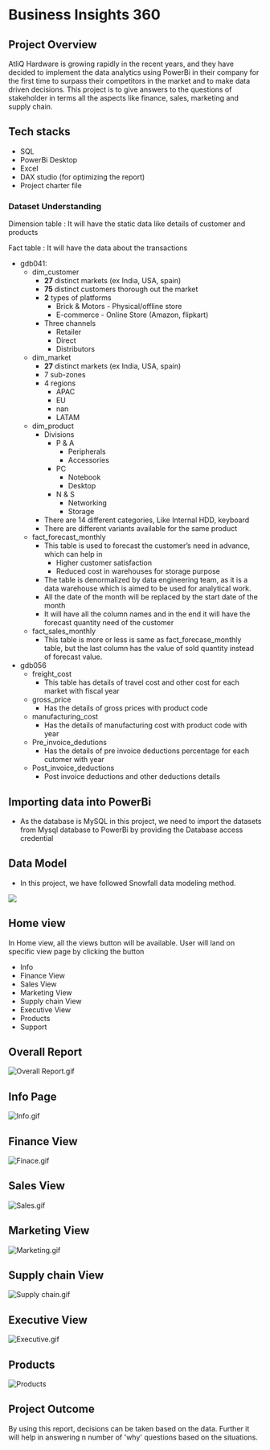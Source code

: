 # Business Insights 360

## Project Overview

AtliQ Hardware is growing rapidly in the recent years, and they have decided to implement the data analytics using PowerBi in their company for the first time to surpass their competitors in the market and to make data driven decisions. This project is to give answers to the questions of stakeholder in terms all the aspects like finance, sales, marketing and supply chain.

## Tech stacks

- SQL
- PowerBi Desktop
- Excel
- DAX studio (for optimizing the report)
- Project charter file

### Dataset **Understanding**

Dimension table : It will have the static data like details of customer and products

Fact table : It will have the data about the transactions  

- gdb041:
    - dim_customer
        - **27** distinct markets (ex India, USA, spain)
        - **75** distinct customers thorough out the market
        - **2** types of platforms
            - Brick & Motors - Physical/offline store
            - E-commerce - Online Store (Amazon, flipkart)
        - Three channels
            - Retailer
            - Direct
            - Distributors
    - dim_market
        - **27** distinct markets (ex India, USA, spain)
        - 7 sub-zones
        - 4 regions
            - APAC
            - EU
            - nan
            - LATAM
    - dim_product
        - Divisions
            - P & A
                - Peripherals
                - Accessories
            - PC
                - Notebook
                - Desktop
            - N & S
                - Networking
                - Storage
        - There are 14 different categories, Like Internal HDD, keyboard
        - There are different variants available for the same product
    - fact_forecast_monthly
        - This table is used to forecast the customer’s need in advance, which can help in
            - Higher customer satisfaction
            - Reduced cost in warehouses for storage purpose
        - The table is denormalized by data engineering team, as it is a data warehouse which is aimed to be used for analytical work.
        - All the date of the month will be replaced by the start date of the month
        - It will have all the column names and in the end it will have the forecast quantity need of the customer
    - fact_sales_monthly
        - This table is more or less is same as fact_forecase_monthly table, but the last column has the value of sold quantity instead of forecast value.
- gdb056
    - freight_cost
        - This table has details of travel cost and other cost for each market with fiscal year
    - gross_price
        - Has the details of gross prices with product code
    - manufacturing_cost
        - Has the details of manufacturing cost with product code with year
    - Pre_invoice_dedutions
        - Has the details of pre invoice deductions percentage for each cutomer with year
    - Post_invoice_deductions
        - Post invoice deductions and other deductions details

## Importing data into PowerBi

- As the database is MySQL in this project, we need to import the datasets from Mysql database to PowerBi by providing the Database access credential

## Data Model

- In this project, we have followed Snowfall data modeling method.

<img src="https://github.com/Imran-sk-t/Hardware-_Business_Insights_360/blob/main/Business_Insights_360-main/Resources/Data_model.png" class="center">

## Home view

In Home view, all the views button will be available. User will land on specific view page by clicking the button 

- Info
- Finance View
- Sales View
- Marketing View
- Supply chain View
- Executive View
- Products
- Support

## Overall Report

![Overall Report.gif](https://github.com/Imran-sk-t/Hardware-_Business_Insights_360/blob/main/Business_Insights_360-main/Resources/Overall.gif)

## Info Page

![Info.gif]((https://github.com/Imran-sk-t/Hardware-_Business_Insights_360/blob/main/Business_Insights_360-main/Resources/Info.gif))

## Finance View

![Finace.gif](https://github.com/Imran-sk-t/Hardware-_Business_Insights_360/blob/main/Business_Insights_360-main/Resources/Finace.gif)

## Sales View

![Sales.gif](https://github.com/Imran-sk-t/Hardware-_Business_Insights_360/blob/main/Business_Insights_360-main/Resources/Sales.gif)

## Marketing View

![Marketing.gif](https://github.com/Imran-sk-t/Hardware-_Business_Insights_360/blob/main/Business_Insights_360-main/Resources/Marketing.gif)

## Supply chain View

![Supply chain.gif](https://github.com/Imran-sk-t/Hardware-_Business_Insights_360/blob/main/Business_Insights_360-main/Resources/supply%20chain.gif)

## Executive View

![Executive.gif](https://github.com/Imran-sk-t/Hardware-_Business_Insights_360/blob/main/Business_Insights_360-main/Resources/Executive.gif)

## Products

![Products](https://github.com/Imran-sk-t/Hardware-_Business_Insights_360/blob/main/Business_Insights_360-main/Resources/Products%20View.gif)

## Project Outcome

By using this report, decisions can be taken based on the data. Further it will help in answering n number of 'why' questions based on the situations.
